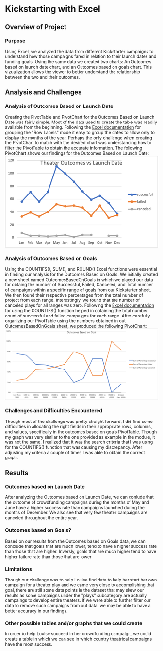 # Kickstarting with Excel

## Overview of Project

### Purpose
Using Excel, we analyzed the data from different Kickstarter campaigns to understand how those campaigns fared in relation to their launch dates and funding goals. Using the same data we created two charts: An Outcomes based on launch date chart, and an Outcomes based on goals chart. This vizualization allows the viewer to better understand the relationship between the two and their outcomes.

## Analysis and Challenges

### Analysis of Outcomes Based on Launch Date
Creating the PivotTable and PivotChart for the Outcomes Based on Launch Date was fairly simple. Most of the data used to create the table was readily available from the beginning. Following the [Excel documentation](https://support.microsoft.com/en-us/office/group-or-ungroup-data-in-a-pivottable-c9d1ddd0-6580-47d1-82bc-c84a5a340725?ui=en-us&rs=en-us&ad=us) for grouping the "Row Labels" made it easy to group the dates to allow only to display the months of the year. Perhaps the only challenge when creating the PivotChart to match with the desired chart was understanding how to filter the PivotTable to obtain the accurate information. The following PivotChart shows our findings for the Outcomes Based on Launch Date:
![](resources/Theater_Outcomes_vs_Launch.png)

### Analysis of Outcomes Based on Goals
Using the COUNTIFS(), SUM(), and ROUND() Excel functions were essential in finding our analysis for the Outcomes Based on Goals. We initially created a new sheet named OutcomesBasedOnGoals in which we placed our data for obtaing the number of Successful, Failed, Canceled, and Total number of campaigns within a specific range of goals from our Kickstarter sheet. We then found their respective percentages from the total number of project from each range. Interestingly, we found that the number of canceled plays for all ranges was zero. Following the [Excel documentation](https://support.microsoft.com/en-us/office/countifs-function-dda3dc6e-f74e-4aee-88bc-aa8c2a866842?ui=en-us&rs=en-us&ad=us) for using the COUNTIFS() function helped in obtaining the total number count of successful and failed campaigns for each range. After carefully organizing our PivotTable using the numbers obtained in out OutcomesBasedOnGoals sheet, we produced the following PivotChart:
![](resources/Outcomes_vs_Goals.png)

### Challenges and Difficulties Encountered
Though most of the challenge was pretty straight forward, I did find some difficulties in allocating the right fields in their appropriate rows, columns, and values, specifically in the outcomes based on goals PivotTable. Though my graph was very similar to the one provided as example in the module, it was not the same. I realized that it was the search criteria that I was using for the COUNTIFS() function that was causing my discrepancy. After adjusting my criteria a couple of times I was able to obtain the correct graph.

## Results

### Outcomes based on Launch Date
After analyzing the Outcomes based on Launch Date, we can conlude that the outcome of crowdfunding campaigns during the months of May and June have a higher success rate than campaigns launched during the months of December. We also see that very few theater campaigns are canceled throughout the entire year. 

### Outcomes based on Goals?
Based on our results from the Outcomes based on Goals data, we can conclude that goals that are much lower, tend to have a higher success rate than those that are higher. Inversly, goals that are much higher tend to have higher failure rate than those that are lower

### Limitations 
Though our challenge was to help Louise find data to help her start her own campaign for a theater play and we came very close to accomplishing that goal, there are still some data points in the dataset that may skew our results as some campaigns under the "plays" subcategory are actually campaings to develop entire theaters. If we were able to further filter our data to remove such campaigns from out data, we may be able to have a better accuracy in our findings.

### Other possible tables and/or graphs that we could create
In order to help Louise succeed in her crowdfunding campaign, we could create a table in which we can see in which country theatrical campaigns have the most success.  
